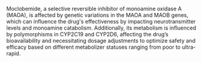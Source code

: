 Moclobemide, a selective reversible inhibitor of monoamine oxidase A (MAOA), is affected by genetic variations in the MAOA and MAOB genes, which can influence the drug's effectiveness by impacting neurotransmitter levels and monoamine catabolism. Additionally, its metabolism is influenced by polymorphisms in CYP2C19 and CYP2D6, affecting the drug’s bioavailability and necessitating dosage adjustments to optimize safety and efficacy based on different metabolizer statuses ranging from poor to ultra-rapid.